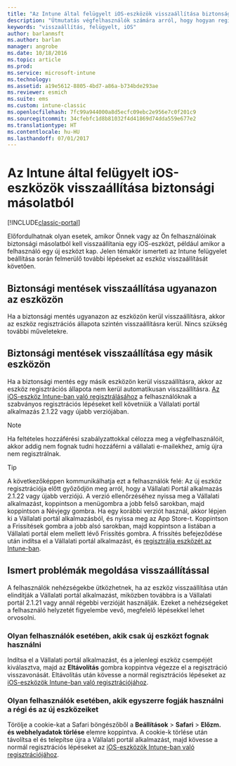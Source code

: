 ```yaml
---
title: "Az Intune által felügyelt iOS-eszközök visszaállítása biztonsági másolatból"
description: "Útmutatás végfelhasználók számára arról, hogy hogyan regisztrálhatják újra a biztonsági másolatból visszaállított eszközüket."
keywords: "visszaállítás, felügyelt, iOS"
author: barlanmsft
ms.author: barlan
manager: angrobe
ms.date: 10/18/2016
ms.topic: article
ms.prod: 
ms.service: microsoft-intune
ms.technology: 
ms.assetid: a19e5612-8805-4bd7-a86a-b734bde293ae
ms.reviewer: esmich
ms.suite: ems
ms.custom: intune-classic
ms.openlocfilehash: 7fc99a944000a8d5ecfc09ebc2e956e7c0f201c9
ms.sourcegitcommit: 34cfebfc1d8b81032f4d41869d74dda559e677e2
ms.translationtype: HT
ms.contentlocale: hu-HU
ms.lasthandoff: 07/01/2017
---
```

# <a name="restore-intune-managed-ios-devices-from-backup"></a>Az Intune által felügyelt iOS-eszközök visszaállítása biztonsági másolatból

[!INCLUDE[classic-portal](../includes/classic-portal.md)]

Előfordulhatnak olyan esetek, amikor Önnek vagy az Ön felhasználóinak biztonsági másolatból kell visszaállítania egy iOS-eszközt, például amikor a felhasználó egy új eszközt kap. Jelen témakör ismerteti az Intune felügyelet beállítása során felmerülő további lépéseket az eszköz visszaállítását követően.

## <a name="restoring-backups-onto-the-same-device"></a>Biztonsági mentések visszaállítása ugyanazon az eszközön

Ha a biztonsági mentés ugyanazon az eszközön kerül visszaállításra, akkor az eszköz regisztrációs állapota szintén visszaállításra kerül. Nincs szükség további műveletekre.

## <a name="restoring-backups-onto-different-devices"></a>Biztonsági mentések visszaállítása egy másik eszközön

Ha a biztonsági mentés egy másik eszközön kerül visszaállításra, akkor az eszköz regisztrációs állapota nem kerül automatikusan visszaállításra. [Az iOS-eszköz Intune-ban való regisztrálásához](/intune-user-help/enroll-your-device-in-intune-ios) a felhasználóknak a szabványos regisztrációs lépéseket kell követniük a Vállalati portál alkalmazás 2.1.22 vagy újabb verziójában.

> [!NOTE]
> Ha feltételes hozzáférési szabályzattokkal célozza meg a végfelhasználóit, akkor addig nem fognak tudni hozzáférni a vállalati e-mailekhez, amíg újra nem regisztrálnak.

> [!TIP]
> A következőképpen kommunikálhatja ezt a felhasználók felé: Az új eszköz regisztrációja előtt győződjön meg arról, hogy a Vállalati Portál alkalmazás 2.1.22 vagy újabb verziójú. A verzió ellenőrzéséhez nyissa meg a Vállalati alkalmazást, koppintson a menügombra a jobb felső sarokban, majd koppintson a Névjegy gombra. Ha egy korábbi verziót használ, akkor lépjen ki a Vállalati portál alkalmazásból, és nyissa meg az App Store-t. Koppintson a Frissítések gombra a jobb alsó sarokban, majd koppintson a listában a Vállalati portál elem mellett lévő Frissítés gombra. A frissítés befejeződése után indítsa el a Vállalati portál alkalmazást, és [regisztrálja eszközét az Intune-ban](/intune-user-help/enroll-your-device-in-intune-ios).

## <a name="resolving-known-issues-with-restores"></a>Ismert problémák megoldása visszaállítással

A felhasználók nehézségekbe ütközhetnek, ha az eszköz visszaállítása után elindítják a Vállalati portál alkalmazást, miközben továbbra is a Vállalati portál 2.1.21 vagy annál régebbi verzióját használják. Ezeket a nehézségeket a felhasználó helyzetét figyelembe vevő, megfelelő lépésekkel lehet orvosolni.

### <a name="for-users-who-will-only-use-their-new-device"></a>Olyan felhasználók esetében, akik csak új eszközt fognak használni
Indítsa el a Vállalati portál alkalmazást, és a jelenlegi eszköz csempéjét kiválasztva, majd az __Eltávolítás__ gombra koppintva végezze el a regisztráció visszavonását. Eltávolítás után kövesse a normál regisztrációs lépéseket az [iOS-eszközök Intune-ban való regisztrációjához](/intune-user-help/enroll-your-device-in-intune-ios).

### <a name="for-users-who-will-use-both-their-old-and-new-devices"></a>Olyan felhasználók esetében, akik egyszerre fogják használni a régi és az új eszközeiket
Törölje a cookie-kat a Safari böngészőből a __Beállítások__ > __Safari__ > __Előzm. és webhelyadatok törlése__ elemre koppintva. A cookie-k törlése után távolítsa el és telepítse újra a Vállalati portál alkalmazást, majd kövesse a normál regisztrációs lépéseket az [iOS-eszközök Intune-ban való regisztrációjához](/intune-user-help/enroll-your-device-in-intune-ios).
